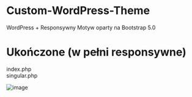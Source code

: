 # Custom-WordPress-Theme
WordPress + Responsywny Motyw oparty na Bootstrap 5.0

# Ukończone (w pełni responsywne)
index.php   
singular.php

![image](https://user-images.githubusercontent.com/56365542/148374137-d33591bb-3eed-4d91-9cb5-216a1b7c9f54.png)
